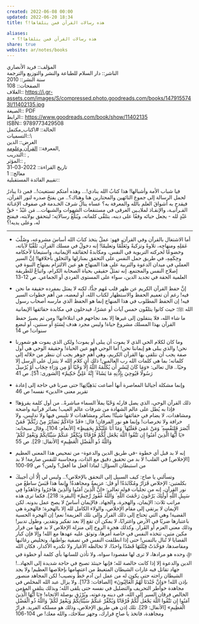 ```yaml
---  
created: 2022-06-08 00:00  
updated: 2022-06-20 18:34  
title: هذه رسالات القرآن فمن يتلقاها!؟  
  
aliases:  
  - هذه رسالات القرآن فمن يتلقاها!؟  
share: true  
website: ar/notes/books  
---  
```

  
المؤلف:: فريد الأنصاري  
الناشر:: دار السلام للطباعة والنشر والتوزيع والترجمة  
سنة النشر:: 2010  
الصفحات:: 108  
الغلاف:: <https://i.gr-assets.com/images/S/compressed.photo.goodreads.com/books/1479155743l/11402135.jpg>  
الصيغة:: PDF  
الرابط:: <https://www.goodreads.com/book/show/11402135>  
ISBN:: 9789773429508  
الحالة:: #\كتاب_مكتمل  
التسميات::\  
الغرض:: الدين  
المعرفة:: [القرآن وعلومه](%D8%A7%D9%84%D9%82%D8%B1%D8%A2%D9%86%20%D9%88%D8%B9%D9%84%D9%88%D9%85%D9%87),  
التدريب:: ,  
المؤثر:: ,  
تاريخ القراءة:: 2022-03-31  
معالج:: 1  
تقييم الفائدة المستقبلية::  
  
فيا شباب الأمة وأشبالها! هذا كتابُ الله ينادي!... وهذه أمتكم تستغيث!.. فمن ذا يبادرُ لحمل الرسالة إلى جموع التائهين والمحتارين هنا وهناك؟.. من يفتحُ صدره لنور القرآن، فيقدح به أشواقَ العلم بالله والمعرفة به؟ عساه ينالُ شرفَ الخـدمة في صفوف الإغـاثة القـرآنيـة، والإنقـاذ لملايـين الغرقى في مستنقعات الشهوات والشبهات... مَن عَبْدٌ - حَقَّ عَبْدٍ لله - يجعل حياتَه وقفًا على دينه، يتلقَّى كلماته، ويُبَلِّغُ رسالاتِه؛ ليتحقق بولايته، فيفتح له، وعلى يديه!؟  
  
---  
  
- أما الاشتغال بالقرآن وفي القرآن، فهو: عملٌ يتخذ كتابَ الله أساسَ مشروعه، وصُلْبَ عَمَلِهِ ومنهاجِه، تلاوةً وتزكيةً وتَعَلُّمًا وتعليمًا! إنه دخولٌ في مسلك القرآن، تَلَقِّيًا لآياته، وخضوعًا لحركته التربوية في النفس، ومكابدةً لحقائقه الإيمانية، واستيعابا لأحكامه وحِكَمِهِ، في طريق حمل النفس على التحقق بمنازلها والتخلق بأخلاقها! إنَّ السير العملي في ميدان الدعوة والتربية على هذا المنهاج هو عين الالتزام بمنهاج النبوة في إصلاح النفس والمجتمع. إنه تمثلٌ حقيقي بحياة الصحابة الكرام، واتباعٌ للطريقة العلمية الحقة في تجديد الدين، سواء على المستوى الفردي أو الجماعي. ص 12-13  
  
- إنَّ حفظ القرآن الكريم عن ظهر قلب مُهم جدًّا، لكنه لا يمثل بمفرده حقيقة ما نحن فيه! رغم أن تعميم الحفظ والاستظهار لكتاب الله، أو لبعضه، من أهم خطوات السير فيه! إن الحفظ المطلوب في هذا المنهاج إنما هو الحفظ الذي مارسه أصحاب رسول الله ﷺ؛ حيث كانوا يتلقّون خمس آيات أو عشرًا، فيدخلون في مكابدة حقائقها الإيمانية ما شاء الله، فلا ينتقلون إلى غيرها إلا بعد نجاحهم في ابتلاءاتها! ومن ثم يصيرُ حفظ القرآن بهذا المسلك مشروعَ حياة! وليس مجرد هدف لِسَنَةٍ أو سنتين، أو لبضع سنوات! ص 14  
  
- وما كان لكلام الحي الذي لا يموت أن يبلى أو يموت! ولكن الذي يموت هو شعورنا نحن! والذي يبلى هو إيماننا نحن! أما الوحي فهو عين الحياة! وحقيقة الوحي هي أول صفة يجب أن نتلقى بها القرآن الكريم، وهي أهم جوهر يجب أن ننظر من خلاله إلى كلماته؛ بما هي كلمات الله رب العالمين! ذلك أن كلام الله لا يتنزل على الرسل إلا وحيًا.. قال تعالى: «وَمَا كَانَ لِبَشَرٍ أَن يُكَلِّمَهُ اللَّهُ إِلَّا وَحْيًا أَوْ مِن وَرَاءِ حِجَابٍ أَوْ يُرْسِلَ رَسُولًا فَيُوحِيَ بِإِذْنِهِ مَا يَشَاءُ ۚ إِنَّهُ عَلِيٌّ حَكِيمٌ» [الشورى: 51]. ص 41  
  
- وإنما مشكلة أجيالنا المعاصرة أنها أضاعت بَدَهِيَّاتِها! حتى صرنا في حاجة إلى إعادة تقرير معنى «الدين» نفسه! ص 46  
  
- ذلك القرآن الوحي، الذي يصل قارئَه وَحْيًا يملأ السماء مباشرةً.. من أول كلمة يقرؤها! فإذا به يُطل على عالم الشهادة من شرفات عالم الغيب! بصائر قرآنية واضحة ومشاهدات، لا يضام في حقائقها شيئًا! بصائر ومشاهدات لا تلبيس فيها ولا تدليس، ولا خرافة ولا تخرصات! وإنما هو نور الفرقان! قال: «قَدْ جَاءَكُمْ بَصَائِرُ مِنْ رَبِّكُمْ ۖ فَمَنْ أَبْصَرَ فَلِنَفْسِهِ ۖ وَمَنْ عَمِيَ فَعَلَيْهَا ۚ وَمَا أَنَا عَلَيْكُمْ بِحَفِيظٍ» [الأنعام: 104]، وقال سبحانه: «يَا أَيُّهَا الَّذِينَ آمَنُوا إِن تَتَّقُوا اللَّهَ يَجْعَل لَّكُمْ فُرْقَانًا وَيُكَفِّرْ عَنكُمْ سَيِّئَاتِكُمْ وَيَغْفِرْ لَكُمْ ۗ وَاللَّهُ ذُو الْفَضْلِ الْعَظِيمِ» [الأنفال: 29]. ص 55  
  
- إنه لا بد قبل أي خطوة -في طريق الدين والدعوة- من تمحيص هذا المعنى العظيم [اﻹخلاص] في القلب! لا بد من تحقيق دقيق مع الذات، ومحاسبة للنفس صارمة! لا بد من استبطان السؤال: لماذا أفعل ما أفعل؟ ولمن؟ ص 99-100  
  
- وتسألني يا صاح: كيف السبيل إلى التحقق بالإخلاص؟.. وليس لي إلَّا أن أجيبكَ بكلمتين: الإخلاص قَرَارٌ ومُكَابَدَةٌ! أو قل: عزيمةٌ ومجاهدةٌ! وإنما هذا قَبَسٌ ساطعٌ من نور القرآن، إنه من تجليات قوله تعالى: «إِنَّ الَّذِينَ آمَنُوا وَالَّذِينَ هَاجَرُوا وَجَاهَدُوا فِي سَبِيلِ اللَّهِ أُولَٰئِكَ يَرْجُونَ رَحْمَتَ اللَّهِ ۚ وَاللَّهُ غَفُورٌ رَّحِيمٌ» [البقرة: 218]. فكما ترى هذه مراتب ثلاث: الإيمان، والهجرة، والجهاد. فالإيمان أساسٌ لا يصح عمل بدونه. لكن الإيمان لا يرتقي إلى مقام الإخلاص، والولاء الكامل لله إلا بالهجرة؛ فالهجرة هي القضية! وهي التي تحتاج إلى ذلك القرار وإلى تلك العزيمة! نعم! إن الهجرة الحسية باعتبارها ضربًا في الأرض واغترابًا، لا يمكن أن تقع إلا بعد تفكير وتقدير، وطول تدبير! وذلك معنى العزم أو القَرار. وكذلك هجرة الروح إلى منزلة الإخلاص لا بد فيها من قرار مكين متين، تتخذه النفس في خاصة أمرها، وتوثق عليه عهدها مع الله! وإلا فإن كبار القضايا لا تُنال بالتمني! حتى إذا انطلقت النفس في تصفية بواطنها، وتخليص رغائبها ومقاصدها، فوَحَّدَتْ قِبْلَتَهَا قَصْدًا واحدًا، لا تخالطه الأغيار ولا تكدره الأكدار، فكان الله ﷻ وحده هو مرادها، لا ترى لها مقصودا سواه، ولا تأذن للسانها بأي كلمة أو خطوة في الدين والدعوة إلا إذا كانت خالصة لله؛ فإنها حينئذ تصبح في حاجة شديدة إلى الجهاد..! جهاد تقاتل فيه غارات الشيطان المتغيظ من اعتصامها بإخلاصها العظيم! ولا يجد الشيطان راحته حتى يكون له من عمل ابن آدم حَظٌّ ونصيب! لكن المجاهد منصور بإذن الله! «وَإِنَّ جُنْدَنَا لَهُمُ الْغَالِبُونَ» [الصافات: 173]. ولا يزال عبد الله المخلص في مجاهدة خواطر التحريف والتضليل في نفسه حتى يلقى الله؛ وبذلك يتلقى المؤمن الخالص فرقان السير إلى الله، في دينه ودعوته، ويُرْزَق بوصلة الاتجاه! «يَا أَيُّهَا الَّذِينَ آمَنُوا إِن تَتَّقُوا اللَّهَ يَجْعَل لَّكُمْ فُرْقَانًا وَيُكَفِّرْ عَنكُمْ سَيِّئَاتِكُمْ وَيَغْفِرْ لَكُمْ ۗ وَاللَّهُ ذُو الْفَضْلِ الْعَظِيمِ» [الأنفال: 29]. تلك إذن هي طريق الإخلاص، وذلك هو مسلكه الفريد. قرارٌ ومجاهدة، فاتخذ يا صاحِ قرارك، وجهز سلاحك، والله معك! ص 104-106  
